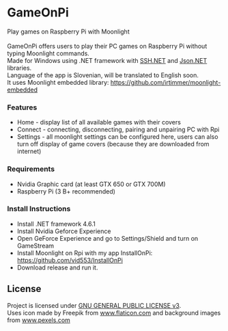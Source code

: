 # GameOnPi
Play games on Raspberry Pi with Moonlight \
\
GameOnPi offers users to play their PC games on Raspberry Pi without typing Moonlight commands. \
Made for Windows using .NET framework with [SSH.NET](https://github.com/sshnet/SSH.NET) and [Json.NET](https://github.com/JamesNK/Newtonsoft.Json) libraries.  \
Language of the app is Slovenian, will be translated to English soon. \
It uses Moonlight embedded library: https://github.com/irtimmer/moonlight-embedded

### Features
* Home - display list of all available games with their covers
* Connect - connecting, disconnecting, pairing and unpairing PC with Rpi
* Settings - all moonlight settings can be configured here, users can also turn off display of game covers (because they are downloaded from internet)

### Requirements
* Nvidia Graphic card (at least GTX 650 or GTX 700M)
* Raspberry Pi (3 B+ recommended)

### Install Instructions
* Install .NET framework 4.6.1
* Install Nvidia Geforce Experience
* Open GeForce Experience and go to Settings/Shield and turn on GameStream
* Install Moonlight on Rpi with my app InstallOnPi: https://github.com/vid553/InstallOnPi
* Download release and run it.

## License
Project is licensed under [GNU GENERAL PUBLIC LICENSE v3](http://www.gnu.org/licenses/gpl-3.0.en.html). \
Uses icon made by Freepik from www.flaticon.com and background images from www.pexels.com
